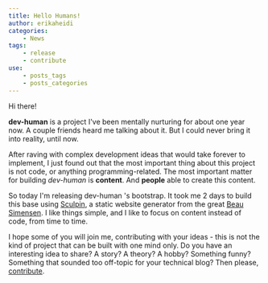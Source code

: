 ```yaml
---
title: Hello Humans!
author: erikaheidi
categories:
    - News
tags:
    - release
    - contribute
use:
    - posts_tags
    - posts_categories
---
```


Hi there!

**dev-human** is a project I've been mentally nurturing for about one year now. A couple friends heard me talking about it.
But I could never bring it into reality, until now.

After raving with complex development ideas that would take forever to implement, I just found out that the most important thing
about this project is not code, or anything programming-related. The most important matter for building _dev-human_
is **content**. And **people** able to create this content.

So today I'm releasing dev-human 's bootstrap. It took me 2 days to build this base using [Sculpin](https://sculpin.io/), a static website generator
from the great [Beau Simensen](https://twitter.com/beausimensen). I like things simple, and I like to focus on content instead of code, from time to time.

I hope some of you will join me, contributing with your ideas - this is not the kind of project that can be built with one mind only.
Do you have an interesting idea to share? A story? A theory? A hobby? Something funny? Something that sounded too off-topic for your
technical blog? Then please, [contribute](/contribute).
